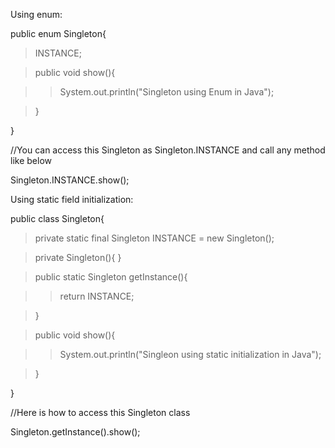 Using enum:

public enum Singleton{

>INSTANCE;

>public void show(){

>>System.out.println(\"Singleton using Enum in Java\");

>}

}

//You can access this Singleton as Singleton.INSTANCE and call any
method like below

Singleton.INSTANCE.show();

Using static field initialization:

public class Singleton{

>private static final Singleton INSTANCE = new Singleton();

>private Singleton(){ }

>public static Singleton getInstance(){

>>return INSTANCE;

>}

>public void show(){

>>System.out.println(\"Singleon using static initialization in
Java\");

>}

}

//Here is how to access this Singleton class

Singleton.getInstance().show();